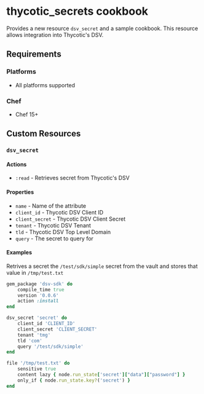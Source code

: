 # thycotic_secrets cookbook

Provides a new resource `dsv_secret` and a sample cookbook. This resource allows integration into Thycotic's DSV. 

## Requirements

### Platforms
* All platforms supported

### Chef
* Chef 15+

## Custom Resources

### `dsv_secret`

#### Actions
* `:read` - Retrieves secret from Thycotic's DSV

#### Properties
* `name` - Name of the attribute
* `client_id` - Thycotic DSV Client ID
* `client_secret` - Thycotic DSV Client Secret
* `tenant` - Thycotic DSV Tenant
* `tld` - Thycotic DSV Top Level Domain
* `query` - The secret to query for

#### Examples

Retrives a secret the `/test/sdk/simple` secret from the vault and stores that value in `/tmp/test.txt`

```ruby
gem_package 'dsv-sdk' do
    compile_time true
    version '0.0.6'
    action :install
end

dsv_secret 'secret' do
    client_id 'CLIENT_ID'
    client_secret 'CLIENT_SECRET'
    tenant 'tmg'
    tld 'com'
    query '/test/sdk/simple'
end

file '/tmp/test.txt' do
	sensitive true
	content lazy { node.run_state['secret']["data"]["password"] }
	only_if { node.run_state.key?('secret') }
end
```